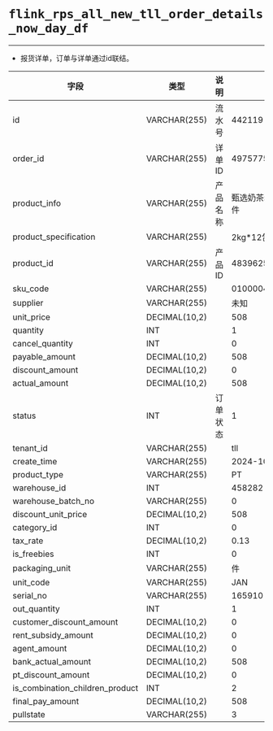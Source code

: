 # `flink_rps_all_new_tll_order_details_now_day_df`

---

- 报货详单，订单与详单通过id联结。


| 字段                            | 类型          | 说明     | 示例                   |
| ------------------------------- | ------------- | -------- | ---------------------- |
| id                              | VARCHAR(255)  | 流水号   | 442119                 |
| order_id                        | VARCHAR(255)  | 详单ID   | 497577508691525632     |
| product_info                    | VARCHAR(255)  | 产品名称 | 甄选奶茶粉-2kg*12包/件 |
| product_specification           | VARCHAR(255)  |          | 2kg*12包/件            |
| product_id                      | VARCHAR(255)  | 产品ID   | 483962582202454016     |
| sku_code                        | VARCHAR(255)  |          | 010000445              |
| supplier                        | VARCHAR(255)  |          | 未知                   |
| unit_price                      | DECIMAL(10,2) |          | 508                    |
| quantity                        | INT           |          | 1                      |
| cancel_quantity                 | INT           |          | 0                      |
| payable_amount                  | DECIMAL(10,2) |          | 508                    |
| discount_amount                 | DECIMAL(10,2) |          | 0                      |
| actual_amount                   | DECIMAL(10,2) |          | 508                    |
| status                          | INT           | 订单状态 | 1                      |
| tenant_id                       | VARCHAR(255)  |          | tll                    |
| create_time                     | VARCHAR(255)  |          | 2024-10-05 09:15:31    |
| product_type                    | VARCHAR(255)  |          | PT                     |
| warehouse_id                    | INT           |          | 458282                 |
| warehouse_batch_no              | VARCHAR(255)  |          | 0                      |
| discount_unit_price             | DECIMAL(10,2) |          | 508                    |
| category_id                     | INT           |          | 0                      |
| tax_rate                        | DECIMAL(10,2) |          | 0.13                   |
| is_freebies                     | INT           |          | 0                      |
| packaging_unit                  | VARCHAR(255)  |          | 件                     |
| unit_code                       | VARCHAR(255)  |          | JAN                    |
| serial_no                       | VARCHAR(255)  |          | 165910                 |
| out_quantity                    | INT           |          | 1                      |
| customer_discount_amount        | DECIMAL(10,2) |          | 0                      |
| rent_subsidy_amount             | DECIMAL(10,2) |          | 0                      |
| agent_amount                    | DECIMAL(10,2) |          | 0                      |
| bank_actual_amount              | DECIMAL(10,2) |          | 508                    |
| pt_discount_amount              | DECIMAL(10,2) |          | 0                      |
| is_combination_children_product | INT           |          | 2                      |
| final_pay_amount                | DECIMAL(10,2) |          | 508                    |
| pullstate                       | VARCHAR(255)  |          | 3                      |

